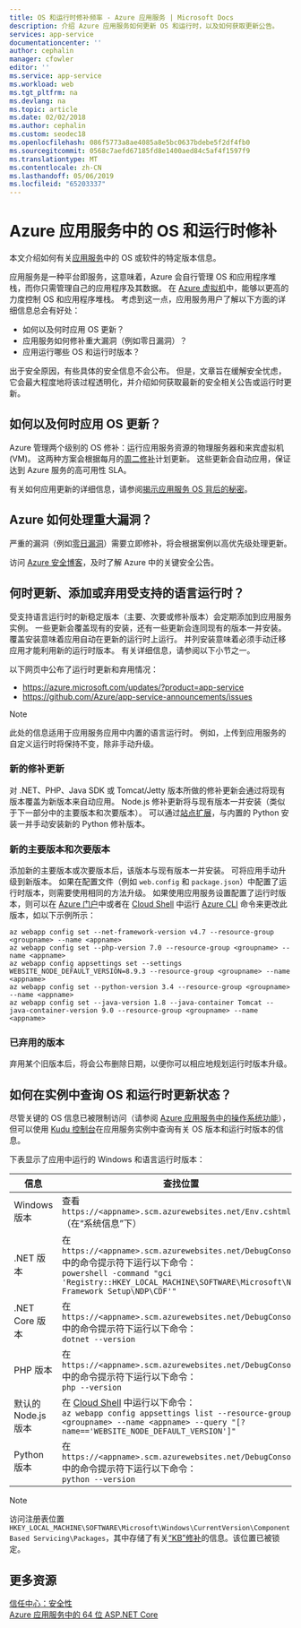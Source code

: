 ```yaml
---
title: OS 和运行时修补频率 - Azure 应用服务 | Microsoft Docs
description: 介绍 Azure 应用服务如何更新 OS 和运行时，以及如何获取更新公告。
services: app-service
documentationcenter: ''
author: cephalin
manager: cfowler
editor: ''
ms.service: app-service
ms.workload: web
ms.tgt_pltfrm: na
ms.devlang: na
ms.topic: article
ms.date: 02/02/2018
ms.author: cephalin
ms.custom: seodec18
ms.openlocfilehash: 086f5773a8ae4085a8e5bc0637bdebe5f2df4fb0
ms.sourcegitcommit: 0568c7aefd67185fd8e1400aed84c5af4f1597f9
ms.translationtype: MT
ms.contentlocale: zh-CN
ms.lasthandoff: 05/06/2019
ms.locfileid: "65203337"
---
```

# <a name="os-and-runtime-patching-in-azure-app-service"></a>Azure 应用服务中的 OS 和运行时修补

本文介绍如何有关[应用服务](overview.md)中的 OS 或软件的特定版本信息。 

应用服务是一种平台即服务，这意味着，Azure 会自行管理 OS 和应用程序堆栈，而你只需管理自己的应用程序及其数据。 在 [Azure 虚拟机](https://docs.microsoft.com/azure/virtual-machines/)中，能够以更高的力度控制 OS 和应用程序堆栈。 考虑到这一点，应用服务用户了解以下方面的详细信息总会有好处：

-   如何以及何时应用 OS 更新？
-   应用服务如何修补重大漏洞（例如零日漏洞）？
-   应用运行哪些 OS 和运行时版本？

出于安全原因，有些具体的安全信息不会公布。 但是，文章旨在缓解安全忧虑，它会最大程度地将该过程透明化，并介绍如何获取最新的安全相关公告或运行时更新。

## <a name="how-and-when-are-os-updates-applied"></a>如何以及何时应用 OS 更新？

Azure 管理两个级别的 OS 修补：运行应用服务资源的物理服务器和来宾虚拟机 (VM)。 这两种方案会根据每月的[周二修补](https://technet.microsoft.com/security/bulletins.aspx)计划更新。 这些更新会自动应用，保证达到 Azure 服务的高可用性 SLA。 

有关如何应用更新的详细信息，请参阅[揭示应用服务 OS 背后的秘密](https://azure.github.io/AppService/2018/01/18/Demystifying-the-magic-behind-App-Service-OS-updates.html)。

## <a name="how-does-azure-deal-with-significant-vulnerabilities"></a>Azure 如何处理重大漏洞？

严重的漏洞（例如[零日漏洞](https://wikipedia.org/wiki/Zero-day_(computing))）需要立即修补，将会根据案例以高优先级处理更新。

访问 [Azure 安全博客](https://azure.microsoft.com/blog/topics/security/)，及时了解 Azure 中的关键安全公告。 

## <a name="when-are-supported-language-runtimes-updated-added-or-deprecated"></a>何时更新、添加或弃用受支持的语言运行时？

受支持语言运行时的新稳定版本（主要、次要或修补版本）会定期添加到应用服务实例。 一些更新会覆盖现有的安装，还有一些更新会连同现有的版本一并安装。 覆盖安装意味着应用自动在更新的运行时上运行。 并列安装意味着必须手动迁移应用才能利用新的运行时版本。 有关详细信息，请参阅以下小节之一。

以下网页中公布了运行时更新和弃用情况：

- https://azure.microsoft.com/updates/?product=app-service 
- https://github.com/Azure/app-service-announcements/issues

> [!NOTE] 
> 此处的信息适用于应用服务应用中内置的语言运行时。 例如，上传到应用服务的自定义运行时将保持不变，除非手动升级。
>
>

### <a name="new-patch-updates"></a>新的修补更新

对 .NET、PHP、Java SDK 或 Tomcat/Jetty 版本所做的修补更新会通过将现有版本覆盖为新版本来自动应用。 Node.js 修补更新将与现有版本一并安装（类似于下一部分中的主要版本和次要版本）。 可以通过[站点扩展](https://www.siteextensions.net/packages?q=Tags%3A%22python%22)，与内置的 Python 安装一并手动安装新的 Python 修补版本。

### <a name="new-major-and-minor-versions"></a>新的主要版本和次要版本

添加新的主要版本或次要版本后，该版本与现有版本一并安装。 可将应用手动升级到新版本。 如果在配置文件（例如 `web.config` 和 `package.json`）中配置了运行时版本，则需要使用相同的方法升级。 如果使用应用服务设置配置了运行时版本，则可以在 [Azure 门户](https://portal.azure.com)中或者在 [Cloud Shell](../cloud-shell/overview.md) 中运行 [Azure CLI](https://docs.microsoft.com/cli/azure/get-started-with-azure-cli) 命令来更改此版本，如以下示例所示：

```azurecli-interactive
az webapp config set --net-framework-version v4.7 --resource-group <groupname> --name <appname>
az webapp config set --php-version 7.0 --resource-group <groupname> --name <appname>
az webapp config appsettings set --settings WEBSITE_NODE_DEFAULT_VERSION=8.9.3 --resource-group <groupname> --name <appname>
az webapp config set --python-version 3.4 --resource-group <groupname> --name <appname>
az webapp config set --java-version 1.8 --java-container Tomcat --java-container-version 9.0 --resource-group <groupname> --name <appname>
```

### <a name="deprecated-versions"></a>已弃用的版本  

弃用某个旧版本后，将会公布删除日期，以便你可以相应地规划运行时版本升级。 

## <a name="how-can-i-query-os-and-runtime-update-status-on-my-instances"></a>如何在实例中查询 OS 和运行时更新状态？  

尽管关键的 OS 信息已被限制访问（请参阅 [Azure 应用服务中的操作系统功能](operating-system-functionality.md)），但可以使用 [Kudu 控制台](https://github.com/projectkudu/kudu/wiki/Kudu-console)在应用服务实例中查询有关 OS 版本和运行时版本的信息。 

下表显示了应用中运行的 Windows 和语言运行时版本：

| 信息 | 查找位置 | 
|-|-|
| Windows 版本 | 查看 `https://<appname>.scm.azurewebsites.net/Env.cshtml`（在“系统信息”下） |
| .NET 版本 | 在 `https://<appname>.scm.azurewebsites.net/DebugConsole` 中的命令提示符下运行以下命令： <br>`powershell -command "gci 'Registry::HKEY_LOCAL_MACHINE\SOFTWARE\Microsoft\Net Framework Setup\NDP\CDF'"` |
| .NET Core 版本 | 在 `https://<appname>.scm.azurewebsites.net/DebugConsole` 中的命令提示符下运行以下命令： <br> `dotnet --version` |
| PHP 版本 | 在 `https://<appname>.scm.azurewebsites.net/DebugConsole` 中的命令提示符下运行以下命令： <br> `php --version` |
| 默认的 Node.js 版本 | 在 [Cloud Shell](../cloud-shell/overview.md) 中运行以下命令： <br> `az webapp config appsettings list --resource-group <groupname> --name <appname> --query "[?name=='WEBSITE_NODE_DEFAULT_VERSION']"` |
| Python 版本 | 在 `https://<appname>.scm.azurewebsites.net/DebugConsole` 中的命令提示符下运行以下命令： <br> `python --version` |  

> [!NOTE]  
> 访问注册表位置 `HKEY_LOCAL_MACHINE\SOFTWARE\Microsoft\Windows\CurrentVersion\Component Based Servicing\Packages`，其中存储了有关[“KB”修补](https://docs.microsoft.com/security-updates/SecurityBulletins/securitybulletins)的信息。该位置已被锁定。
>
>

## <a name="more-resources"></a>更多资源

[信任中心：安全性](https://www.microsoft.com/en-us/trustcenter/security)  
[Azure 应用服务中的 64 位 ASP.NET Core](https://gist.github.com/glennc/e705cd85c9680d6a8f1bdb62099c7ac7)
